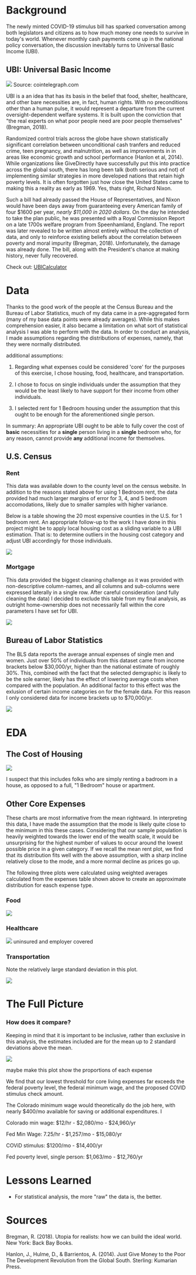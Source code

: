 # Background
The newly minted COVID-19 stimulus bill has sparked conversation among both legislators and citizens as to how much money one needs to survive in today's world.  Whenever monthly cash payments come up in the national policy conversation, the discussion inevitably turns to Universal Basic Income (UBI).

## UBI: Universal Basic Income


![](images/money_pic.png) Source: cointelegraph.com



UBI is a an idea that has its basis in the belief that food, shelter, healthcare, and other bare necessities are, in fact, human rights.  With no preconditions other than a human pulse, it would represent a departure from the current oversight-dependent welfare systems.  It is built upon the conviction that "the real experts on what poor people need are poor people themselves" (Bregman, 2018).

Randomized control trials across the globe have shown statistically significant correlation between unconditional cash tranfers and reduced crime, teen pregnancy, and malnutrition, as well as improvements in in areas like economic growth and school performance (Hanlon et al, 2014).  While organizations like GiveDirectly have successfully put this into practice across the global south, there has long been talk (both serious and not) of implementing similar strategies in more developed nations that retain high poverty levels.  It is often forgotten just how close the United States came to making this a reality as early as 1969.  Yes, thats right, Richard Nixon.  

Such a bill had already passed the House of Representatives, and Nixon would have been days away from guaranteeing every American family of four $1600 per year, *nearly $11,000 in 2020 dollars*.  On the day he intended to take the plan public, he was presented with a Royal Commission Report on a late 1700s welfare program from Speenhamland, England.  The report was later revealed to be written almost entirely without the collection of data, and only to reinforce existing beliefs about the correlation between poverty and moral impurity (Bregman, 2018).  Unfortunately, the damage was already done.  The bill, along with the President's chance at making history, never fully recovered.

Check out: [UBICalculator](https://ubicalculator.com/)

# Data
Thanks to the good work of the people at the Census Bureau and the Bureau of Labor Statistics, much of my data came in a pre-aggregated form (many of my base data points were already averages).  While this makes comprehension easier, it also became a limitation on what sort of statistical analysis I was able to perform with the data.  In order to conduct an analysis, I made assumptions regarding the distributions of expenses, namely, that they were normally distributed.  

additional assumptions:

1. Regarding what expenses could be considered 'core' for the purposes of this exercise, I chose housing, food, healthcare, and transportation.

2. I chose to focus on single individuals under the assumption that they would be the least likely to have support for their income from other individuals.

3. I selected rent for 1 Bedroom housing under the assumption that this ought to be enough for the aforementioned single person.

In summary: An appropriate UBI ought to be able to fully cover the cost of **basic** necessities for a **single** person living in a **single** bedroom who, for any reason, cannot provide **any** additional income for themselves.
   


## U.S. Census
### Rent

This data was available down to the county level on the census website.  In addition to the reasons stated above for using 1 Bedroom rent, the data provided had much larger margins of error for 3, 4, and 5 bedroom accomodations, likely due to smaller samples with higher variance.

Below is a table showing the 20 most expensive counties in the U.S. for 1 bedroom rent.  An appropriate follow-up to the work I have done in this project might be to apply local housing cost as a sliding variable to a UBI estimation.  That is: to determine outliers in the housing cost category and adjust UBI accordingly for those individuals.

![](images/n_largest_rent.png)


### Mortgage
This data provided the biggest cleaning challenge as it was provided with non-descriptive column-names, and all columns and sub-columns were expressed laterally in a single row.  After careful consideration (and fully cleaning the data) I decided to exclude this table from my final analysis, as outright home-ownership does not necessarily fall within the core parameters I have set for UBI.

![](images/mort_table.png)
## Bureau of Labor Statistics
The BLS data reports the average annual expenses of single men and women. Just over 50% of individuals from this dataset came from income brackets below $30,000/yr, higher than the national estimate of roughly 30%.  This, combined with the fact that the selected demgraphic is likely to be the sole earner, likely has the effect of lowering average costs when compared with the population.  An additional factor to this effect was the exlusion of certain income categories on for the female data.  For this reason I only considered data for income brackets up to $70,000/yr.

![](images/expense_tables.png)


# EDA
## The Cost of Housing

![](images/rent_distplot.png)

  I suspect that this includes folks who are simply renting a badroom in a house, as opposed to a full, "1 Bedroom" house or apartment.




## Other Core Expenses
These charts are most informative from the mean rightward.  In interpreting this data, I have made the assumption that the mode is likely quite close to the minimum in this these cases.  Considering that our sample population is heavily weighted towards the lower end of the wealth scale, it would be unsurprising for the highest number of values to occur around the lowest possible price in a given category.  If we recall the mean rent plot, we find that its distribution fits well with the above assumption, with a sharp incline relatively close to the mode, and a more normal decline as prices go up.

The following three plots were calculated using weighted averages calculated from the expenses table shown above to create an approximate distribution for easch expense type.

### Food

![](images/food_dist.png)

### Healthcare

![](images/healthcare_dist.png)
uninsured and employer covered

### Transportation

Note the relatively large standard deviation in this plot.

![](images/transportation_dist.png)

# The Full Picture
### How does it compare?

Keeping in mind that it is important to be inclusive, rather than exclusive in this analysis, the estimates included are for the mean up to 2 standard deviations above the mean.

![](images/final_plot.png)


maybe make this plot show the proportions of each expense


We find that our lowest threshold for core living expenses far exceeds the federal poverty level, the federal minimum wage, and the proposed COVID stimulus check amount.

The Colorado minimum wage would theoretically do the job here, with nearly $400/mo available for saving or additional expenditures.  I



Colorado min wage: $12/hr - $2,080/mo - $24,960/yr

Fed Min Wage: 7.25/hr - $1,257/mo - $15,080/yr

COViD stimulus: $1200/mo - $14,400/yr

Fed poverty level, single person: $1,063/mo - $12,760/yr


# Lessons Learned

- For statistical analysis, the more "raw" the data is, the better.

# Sources

Bregman, R. (2018). Utopia for realists: how we can build the ideal world. New York: Back Bay Books.

Hanlon, J., Hulme, D., & Barrientos, A. (2014). Just Give Money to the Poor The Development Revolution from the Global South. Sterling: Kumarian Press.